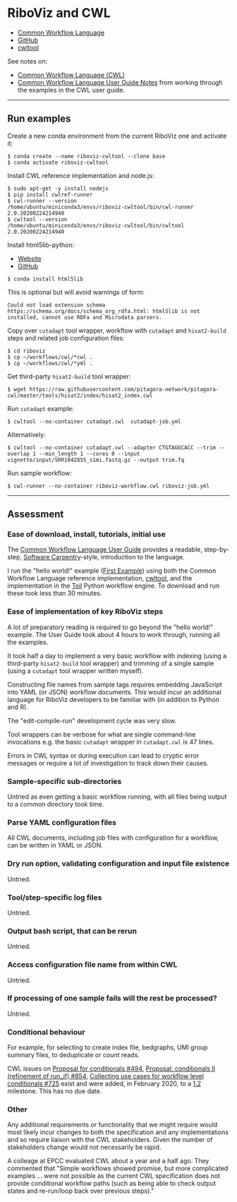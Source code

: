 # RiboViz and CWL

* [Common Workflow Language](http://www.commonwl.org)
* [GitHub](https://github.com/common-workflow-language)
* [cwltool](https://github.com/common-workflow-language/cwltool)

See notes on:

* [Common Workflow Language (CWL)](./CommonWorkflowLanguage.md)
* [Common Workflow Language User Guide Notes](./CwlUserGuideNotes.md) from working through the examples in the CWL user guide.

---

## Run examples

Create a new conda environment from the current RiboViz one and activate it:

```console
$ conda create --name riboviz-cwltool --clone base
$ conda activate riboviz-cwltool
```

Install CWL reference implementation and node.js:

```console
$ sudo apt-get -y install nodejs
$ pip install cwlref-runner
$ cwl-runner --version
/home/ubuntu/miniconda3/envs/riboviz-cwltool/bin/cwl-runner 2.0.20200224214940
$ cwltool --version
/home/ubuntu/miniconda3/envs/riboviz-cwltool/bin/cwltool 2.0.20200224214940
```

Install html5lib-python:

* [Website](https://html5lib.readthedocs.io/en/latest/)
* [GitHub](https://github.com/html5lib/html5lib-python)

```console
$ conda install html5lib
```

This is optional but will avoid warnings of form:

```
Could not load extension schema
https://schema.org/docs/schema_org_rdfa.html: html5lib is not
installed, cannot use RDFa and Microdata parsers.
```

Copy over `cutadapt` tool wrapper, workflow with `cutadapt` and `hisat2-build` steps and related job configuration files:

```console
$ cd riboviz
$ cp ~/workflows/cwl/*cwl .
$ cp ~/workflows/cwl/*yml .
```

Get third-party `hisat2-build` tool wrapper:

```console
$ wget https://raw.githubusercontent.com/pitagora-network/pitagora-cwl/master/tools/hisat2/index/hisat2_index.cwl
```

Run `cutadapt` example:

```console
$ cwltool --no-container cutadapt.cwl  cutadapt-job.yml
```

Alternatively:

```console
$ cwltool --no-container cutadapt.cwl --adapter CTGTAGGCACC --trim --overlap 1 --min_length 1 --cores 0 --input vignette/input/SRR1042855_s1mi.fastq.gz --output trim.fq
```

Run sample workflow:

```console
$ cwl-runner --no-container riboviz-workflow.cwl riboviz-job.yml
```

---

## Assessment

### Ease of download, install, tutorials, initial use

The [Common Workflow Language User Guide](https://www.commonwl.org/user_guide/) provides a readable, step-by-step, [Software Carpentry](https://software-carpentry.org)-style, introduction to the language.

I run the "hello world!" example ([First Example](https://www.commonwl.org/user_guide/02-1st-example/index.html)) using both the Common Workflow Language reference implementation, [cwltool](https://github.com/common-workflow-language/cwltool), and the implementation in the [Toil](https://toil.readthedocs.io) Python workflow engine. To download and run these took less than 30 minutes.

### Ease of implementation of key RiboViz steps

A lot of preparatory reading is required to go beyond the "hello world!" example. The User Guide took about 4 hours to work through, running all the examples.

It took half a day to implement a very basic workflow with indexing (using a third-party `hisat2-build` tool wrapper) and trimming of a single sample (using a `cutadapt` tool wrapper written myself).

Constructing file names from sample tags requires embedding JavaScript into YAML (or JSON) workflow documents. This would incur an additional language for RiboViz developers to be familiar with (in addition to Python and R).

The "edit-compile-run" development cycle was very slow.

Tool wrappers can be verbose for what are single command-line invocations e.g. the basic `cutadapt` wrapper in `cutadapt.cwl` is 47 lines.

Errors in CWL syntax or during execution can lead to cryptic error messages or require a lot of investigation to track down their causes.

### Sample-specific sub-directories

Untried as even getting a basic workflow running, with all files being output to a common directory took time.

### Parse YAML configuration files

All CWL documents, including job files with configuration for a workflow, can be written in YAML or JSON.

### Dry run option, validating configuration and input file existence

Untried.

### Tool/step-specific log files

Untried.

### Output bash script, that can be rerun

Untried.

### Access configuration file name from within CWL

Untried.

### If processing of one sample fails will the rest be processed?

Untried.

### Conditional behaviour

For example, for selecting to create index file, bedgraphs, UMI group summary files, to deduplicate or count reads.

CWL issues on [Proposal for conditionals #494](https://github.com/common-workflow-language/common-workflow-language/issues/494), [Proposal: conditionals II (refinement of run_if) #854](https://github.com/common-workflow-language/common-workflow-language/issues/854), [Collecting use cases for workflow level conditionals #725](https://github.com/common-workflow-language/common-workflow-language/issues/725) exist and were added, in February 2020, to a [1.2](https://github.com/common-workflow-language/common-workflow-language/milestone/9) milestone. This has no due date.

### Other

Any additional requirements or functionality that we might require would most likely incur changes to both the specification and any implementations and so require liaison with the CWL stakeholders. Given the number of stakeholders change would not necessarily be rapid.

A colleage at EPCC evaluated CWL about a year and a half ago. They commented that "Simple workflows showed promise, but more complicated examples ... were not possible as the current CWL specification does not provide conditional workflow paths (such as being able to check output states and re-run/loop back over previous steps)."
